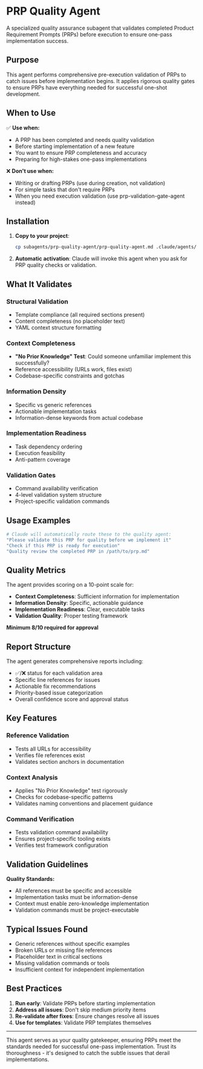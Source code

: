 # PRP Quality Agent

A specialized quality assurance subagent that validates completed Product Requirement Prompts (PRPs) before execution to ensure one-pass implementation success.

## Purpose

This agent performs comprehensive pre-execution validation of PRPs to catch issues before implementation begins. It applies rigorous quality gates to ensure PRPs have everything needed for successful one-shot development.

## When to Use

✅ **Use when:**
- A PRP has been completed and needs quality validation
- Before starting implementation of a new feature
- You want to ensure PRP completeness and accuracy
- Preparing for high-stakes one-pass implementations

❌ **Don't use when:**
- Writing or drafting PRPs (use during creation, not validation)
- For simple tasks that don't require PRPs
- When you need execution validation (use prp-validation-gate-agent instead)

## Installation

1. **Copy to your project**:
   ```bash
   cp subagents/prp-quality-agent/prp-quality-agent.md .claude/agents/
   ```

2. **Automatic activation**: Claude will invoke this agent when you ask for PRP quality checks or validation.

## What It Validates

### Structural Validation
- Template compliance (all required sections present)
- Content completeness (no placeholder text)
- YAML context structure formatting

### Context Completeness  
- **"No Prior Knowledge" Test**: Could someone unfamiliar implement this successfully?
- Reference accessibility (URLs work, files exist)
- Codebase-specific constraints and gotchas

### Information Density
- Specific vs generic references
- Actionable implementation tasks
- Information-dense keywords from actual codebase

### Implementation Readiness
- Task dependency ordering
- Execution feasibility
- Anti-pattern coverage

### Validation Gates
- Command availability verification
- 4-level validation system structure
- Project-specific validation commands

## Usage Examples

```bash
# Claude will automatically route these to the quality agent:
"Please validate this PRP for quality before we implement it"
"Check if this PRP is ready for execution"
"Quality review the completed PRP in /path/to/prp.md"
```

## Quality Metrics

The agent provides scoring on a 10-point scale for:
- **Context Completeness**: Sufficient information for implementation
- **Information Density**: Specific, actionable guidance  
- **Implementation Readiness**: Clear, executable tasks
- **Validation Quality**: Proper testing framework

**Minimum 8/10 required for approval**

## Report Structure

The agent generates comprehensive reports including:
- ✅/❌ status for each validation area
- Specific line references for issues
- Actionable fix recommendations  
- Priority-based issue categorization
- Overall confidence score and approval status

## Key Features

### Reference Validation
- Tests all URLs for accessibility
- Verifies file references exist
- Validates section anchors in documentation

### Context Analysis
- Applies "No Prior Knowledge" test rigorously
- Checks for codebase-specific patterns
- Validates naming conventions and placement guidance

### Command Verification
- Tests validation command availability
- Ensures project-specific tooling exists
- Verifies test framework configuration

## Validation Guidelines

**Quality Standards:**
- All references must be specific and accessible
- Implementation tasks must be information-dense
- Context must enable zero-knowledge implementation
- Validation commands must be project-executable

## Typical Issues Found

- Generic references without specific examples
- Broken URLs or missing file references
- Placeholder text in critical sections
- Missing validation commands or tools
- Insufficient context for independent implementation

## Best Practices

1. **Run early**: Validate PRPs before starting implementation
2. **Address all issues**: Don't skip medium priority items
3. **Re-validate after fixes**: Ensure changes resolve all issues
4. **Use for templates**: Validate PRP templates themselves

---

This agent serves as your quality gatekeeper, ensuring PRPs meet the standards needed for successful one-pass implementation. Trust its thoroughness - it's designed to catch the subtle issues that derail implementations.